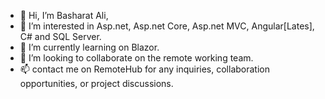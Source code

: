 - 👋 Hi, I’m Basharat Ali,
- 👀 I’m interested in Asp.net, Asp.net Core, Asp.net MVC, Angular[Lates], C# and SQL Server.
- 🌱 I’m currently learning on Blazor.
- 💞️ I’m looking to collaborate on the remote working team.
- 📫 contact me on RemoteHub for any inquiries, collaboration opportunities, or project discussions.
